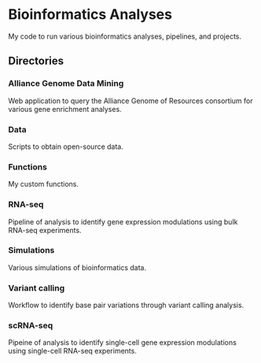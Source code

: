 # Bioinformatics Analyses
My code to run various bioinformatics analyses, pipelines, and projects.

## Directories

### Alliance Genome Data Mining
Web application to query the Alliance Genome of Resources consortium for various gene enrichment analyses.

### Data
Scripts to obtain open-source data.

### Functions
My custom functions.

### RNA-seq
Pipeline of analysis to identify gene expression modulations using bulk RNA-seq experiments.

### Simulations
Various simulations of bioinformatics data.

### Variant calling
Workflow to identify base pair variations through variant calling analysis.

### scRNA-seq
Pipeine of analysis to identify single-cell gene expression modulations using single-cell RNA-seq experiments.
